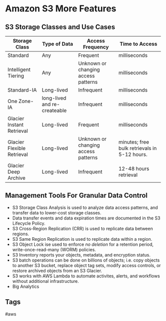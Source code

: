 # Amazon S3 More Features

## S3 Storage Classes and Use Cases
|Storage Class|Type of Data|Access Frequency|Time to Access|
|-------------|------------------------|----------------|--------------|
|Standard|Any|Frequent|milliseconds|
|Intelligent Tiering|Any|Unknown or changing access patterns|milliseconds|
|Standard-IA|Long-lived|Infrequent|milliseconds|
|One Zone-IA|long-lived and re-createable|Infrequent|milliseconds|
|Glacier Instant Retrieval|Long-lived|Frequent|milliseconds| 
|Glacier Flexible Retrieval|Long-lived|Unknown or changing access patterns|minutes; free bulk retrievals in 5-12 hours.|
|Glacier Deep Archive|Long-lived|Infrequent|12-48 hours retrieval|

## Management Tools For Granular Data Control
* S3 Storage Class Analysis is used to analyze data access patterns, and transfer data to lower-cost storage classes.  
* Data transfer events and data expiration times are documented in the S3 Lifecycle Policy.  
* S3 Cross-Region Replication (CRR) is used to replicate data between regions.  
* S3 Same Region Replication is used to replicate data within a region.  
* S3 Object Lock ise used to enforce *no deletion* for a retention period, write-once-read-many (WORM) policies.  
* S3 Inventory reports your objects, metadata, and encryption status.  
* S3 batch operations can be done on billions of objects; i.e. copy objects to another S3 bucket, replace object tag sets, modify access controls, or restore archived objects from an S3 Glacier.  
* S3 works with AWS Lambda to automate activites, alerts, and workflows without additional infrastructure.  
* Big Analytics

## Tags
#aws
